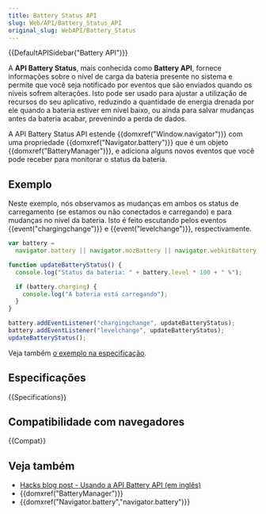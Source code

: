 ```yaml
---
title: Battery Status API
slug: Web/API/Battery_Status_API
original_slug: WebAPI/Battery_Status
---
```


{{DefaultAPISidebar("Battery API")}}

A **API Battery Status**, mais conhecida como **Battery API**, fornece informações sobre o nível de carga da bateria presente no sistema e permite que você seja notificado por eventos que são enviados quando os níveis sofrem alterações. Isto pode ser usado para ajustar a utilização de recursos do seu aplicativo, reduzindo a quantidade de energia drenada por ele quando a bateria estiver em nível baixo, ou ainda para salvar mudanças antes da bateria acabar, prevenindo a perda de dados.

A API Battery Status API estende {{domxref("Window.navigator")}} com uma propriedade {{domxref("Navigator.battery")}} que é um objeto {{domxref("BatteryManager")}}, e adiciona alguns novos eventos que você pode receber para monitorar o status da bateria.

## Exemplo

Neste exemplo, nós observamos as mudanças em ambos os status de carregamento (se estamos ou não conectados e carregando) e para mudanças no nível da bateria. Isto é feito escutando pelos eventos {{event("chargingchange")}} e {{event("levelchange")}}, respectivamente.

```js
var battery =
  navigator.battery || navigator.mozBattery || navigator.webkitBattery;

function updateBatteryStatus() {
  console.log("Status da bateria: " + battery.level * 100 + " %");

  if (battery.charging) {
    console.log("A bateria está carregando");
  }
}

battery.addEventListener("chargingchange", updateBatteryStatus);
battery.addEventListener("levelchange", updateBatteryStatus);
updateBatteryStatus();
```

Veja também [o exemplo na especificação](http://dev.w3.org/2009/dap/system-info/battery-status.html#introduction).

## Especificações

{{Specifications}}

## Compatibilidade com navegadores

{{Compat}}

## Veja também

- [Hacks blog post - Usando a API Battery API (em inglês)](http://hacks.mozilla.org/2012/02/using-the-battery-api-part-of-webapi/)
- {{domxref("BatteryManager")}}
- {{domxref("Navigator.battery","navigator.battery")}}
